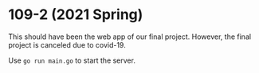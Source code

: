 # 109-2 (2021 Spring)

This should have been the web app of our final project. However, the final project is canceled due to covid-19.

Use `go run main.go` to start the server.
